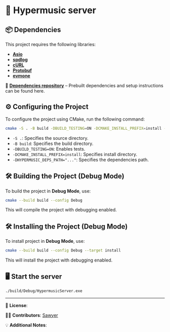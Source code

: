 # 🚀 Hypermusic server

## 📦 Dependencies

This project requires the following libraries:

- [**Asio**](https://think-async.com/Asio/)
- [**spdlog**](https://github.com/gabime/spdlog)
- [**cURL**](https://curl.se/)
- [**Protobuf**](https://protobuf.dev/)
- [**evmone**](https://github.com/ethereum/evmone)

🔗 **[Dependencies repository](https://github.com/hypermusic-ai/hypermusic-server-deps)** – Prebuilt dependencies and setup instructions can be found here.

## ⚙️ Configuring the Project

To configure the project using CMake, run the following command:

```sh
cmake -S . -B build -DBUILD_TESTING=ON -DCMAKE_INSTALL_PREFIX=install -DHYPERMUSIC_DEPS_PATH="..."
```

- `-S .`: Specifies the source directory.
- `-B build`: Specifies the build directory.
- `-DBUILD_TESTING=ON`: Enables tests.
- `-DCMAKE_INSTALL_PREFIX=install`: Specifies install directory.
- `-DHYPERMUSIC_DEPS_PATH="..."`: Specifies the dependencies path.

## 🛠️ Building the Project (Debug Mode)

To build the project in **Debug Mode**, use:

```sh
cmake --build build --config Debug
```

This will compile the project with debugging enabled.

## 🛠️ Installing the Project (Debug Mode)

To install project in **Debug Mode**, use:

```sh
cmake --build build --config Debug --target install
```

This will install the project with debugging enabled.

## 🖥️ Start the server

```sh
./build/Debug/HypermusicServer.exe
```

---
📜 **License**:

👨‍💻 **Contributors**: [Sawyer](https://github.com/MisterSawyer)

💡 **Additional Notes**:
